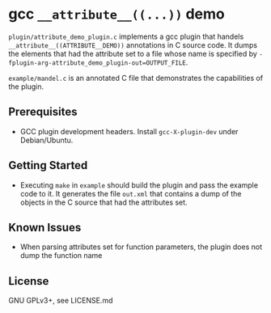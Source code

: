 # gcc `__attribute__((...))` demo #

`plugin/attribute_demo_plugin.c` implements a gcc plugin that handels
`__attribute__((ATTRIBUTE__DEMO))` annotations in C source code. It
dumps the elements that had the attribute set to a file whose name is
specified by `-fplugin-arg-attribute_demo_plugin-out=OUTPUT_FILE`.

`example/mandel.c` is an annotated C file that demonstrates the capabilities
of the plugin.

## Prerequisites ##

* GCC plugin development headers. Install `gcc-X-plugin-dev` under Debian/Ubuntu.

## Getting Started ##

* Executing `make` in `example` should build the plugin and pass the
  example code to it. It generates the file `out.xml` that contains a
  dump of the objects in the C source that had the attributes set.

## Known Issues ##

* When parsing attributes set for function parameters, the plugin does not
  dump the function name

## License ##

GNU GPLv3+, see LICENSE.md
